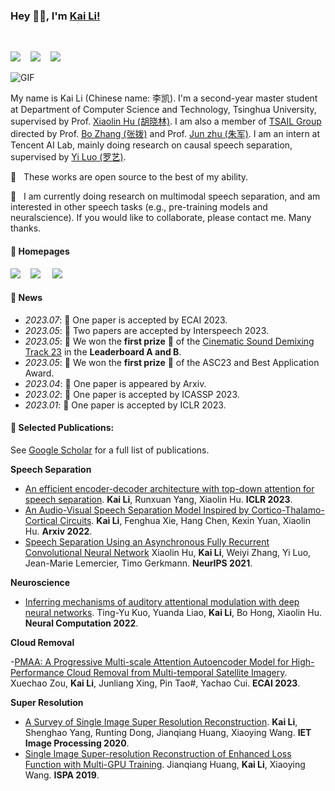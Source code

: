 ### Hey 👋🏽, I'm [Kai Li!](https://cslikai.cn) 

<br/>

![](https://img.shields.io/endpoint?url=https%3A%2F%2Fhits.dwyl.com%2FJusperLee%2FJusperLee.json%3Fcolor%3Dpink)&nbsp;&nbsp;&nbsp; ![](https://img.shields.io/github/followers/JusperLee?color=pink
)&nbsp;&nbsp;&nbsp; ![](https://img.shields.io/github/stars/JusperLee?logo=github&color=pink) 

<img alt="GIF" src="https://media.giphy.com/media/836HiJc7pgzy8iNXCn/giphy.gif" />

<br/>

My name is Kai Li (Chinese name: 李凯). I'm a second-year master student at Department of Computer Science and Technology, Tsinghua University, supervised by Prof. [Xiaolin Hu (胡晓林)](http://www.xlhu.cn/). I am also a member of [TSAIL Group](https://ml.cs.tsinghua.edu.cn/) directed by Prof. [Bo Zhang (张拨)](https://www.cs.tsinghua.edu.cn/info/1121/3552.htm) and Prof. [Jun zhu (朱军)](https://ml.cs.tsinghua.edu.cn/~jun/index.shtml). I am an intern at Tencent AI Lab, mainly doing research on causal speech separation, supervised by [Yi Luo (罗艺)](https://scholar.google.com/citations?user=OSM9xooAAAAJ&hl=en).

🤗 &nbsp; These works are open source to the best of my ability.

🤗 &nbsp; I am currently doing research on multimodal speech separation, and am interested in other speech tasks (e.g., pre-training models and neuralscience). If you would like to collaborate, please contact me. Many thanks.

#### **:bookmark: Homepages**

![](https://img.shields.io/twitter/url?url=https%3A%2F%2Fwww.linkedin.com%2Fin%2F%25E5%2587%25AF-%25E6%259D%258E-0bb2451a4&logo=Linkedin&label=Kai%20Li)&nbsp;&nbsp;&nbsp; ![](https://img.shields.io/twitter/url?url=https%3A%2F%2Fwww.zhihu.com%2Fpeople%2Fli-kai-34-50&logo=Zhihu&label=Jusper%20Lee) &nbsp;&nbsp;&nbsp; ![](https://img.shields.io/website?url=https%3A%2F%2Fcslikai.cn%2F&logo=Homepage&label=Audiomack)

#### **:date: News**

- *2023.07*: 🎲 One paper is accepted by ECAI 2023.
- *2023.05*: 🧩 Two papers are accepted by Interspeech 2023.
- *2023.05*: 🎉 We won the **first prize** 🥇 of the [Cinematic Sound Demixing Track 23](https://www.aicrowd.com/challenges/sound-demixing-challenge-2023/problems/cinematic-sound-demixing-track-cdx-23/leaderboards) in the **Leaderboard A and B**.
- *2023.05*: 🎉 We won the **first prize** 🥇 of the ASC23 and Best Application Award.
- *2023.04*: 🎲 One paper is appeared by Arxiv.
- *2023.02*: 🧩 One paper is accepted by ICASSP 2023.
- *2023.01*: 🧩 One paper is accepted by ICLR 2023.

#### **:newspaper: Selected Publications:**

See [Google Scholar](https://scholar.google.com.hk/citations?user=fHkHcMsAAAAJ&hl=en) for a full list of publications.

**Speech Separation**

- [An efficient encoder-decoder architecture with top-down attention for speech separation](https://arxiv.org/pdf/2209.15200). **Kai Li**, Runxuan Yang, Xiaolin Hu. **ICLR 2023**.
- [An Audio-Visual Speech Separation Model Inspired by Cortico-Thalamo-Cortical Circuits](https://arxiv.org/abs/2212.10744). **Kai Li**, Fenghua Xie, Hang Chen, Kexin Yuan, Xiaolin Hu. **Arxiv 2022**.
- [Speech Separation Using an Asynchronous Fully Recurrent Convolutional Neural Network](https://papers.nips.cc/paper/2021/file/be1bc7997695495f756312886f566110-Paper.pdf) Xiaolin Hu, **Kai Li**, Weiyi Zhang, Yi Luo, Jean-Marie Lemercier, Timo Gerkmann. **NeurIPS 2021**.

**Neuroscience**
- [Inferring mechanisms of auditory attentional modulation with deep neural networks](https://cslikai.cn/files/neural.pdf). Ting-Yu Kuo, Yuanda Liao, **Kai Li**, Bo Hong, Xiaolin Hu. **Neural Computation 2022**.

**Cloud Removal**

-[PMAA: A Progressive Multi-scale Attention Autoencoder Model for High-Performance Cloud Removal from Multi-temporal Satellite Imagery](https://arxiv.org/pdf/2303.16565.pdf). Xuechao Zou, **Kai Li**, Junliang Xing, Pin Tao#, Yachao Cui. **ECAI 2023**.

**Super Resolution**

- [A Survey of Single Image Super Resolution Reconstruction](https://cslikai.cn/files/A_Survey_of_Single_Image_Super_Resolution_Reconstr.pdf). **Kai Li**, Shenghao Yang, Runting Dong, Jianqiang Huang, Xiaoying Wang. **IET Image Processing 2020**.
- [Single Image Super-resolution Reconstruction of Enhanced Loss Function with Multi-GPU Training](https://cslikai.cn/files/Single_Image_Super-Resolution_Reconstruction_of_Enhanced_Loss_Function_with_Multi-GPU_Training.pdf). Jianqiang Huang, **Kai Li**, Xiaoying Wang. **ISPA 2019**.